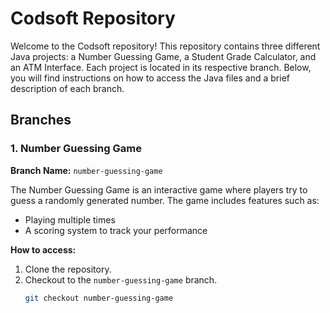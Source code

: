 # Codsoft Repository

Welcome to the Codsoft repository! This repository contains three different Java projects: a Number Guessing Game, a Student Grade Calculator, and an ATM Interface. Each project is located in its respective branch. Below, you will find instructions on how to access the Java files and a brief description of each branch.

## Branches

### 1. Number Guessing Game
**Branch Name:** `number-guessing-game`

The Number Guessing Game is an interactive game where players try to guess a randomly generated number. The game includes features such as:
- Playing multiple times
- A scoring system to track your performance

**How to access:**
1. Clone the repository.
2. Checkout to the `number-guessing-game` branch.
   ```sh
   git checkout number-guessing-game
